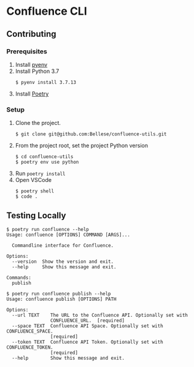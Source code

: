 # Confluence CLI

## Contributing

### Prerequisites

1. Install [pyenv](https://github.com/pyenv/pyenv)
1. Install Python 3.7
   ```console
   $ pyenv install 3.7.13
   ```
1. Install [Poetry](https://python-poetry.org/)

### Setup

1. Clone the project.
   ```console
   $ git clone git@github.com:Bellese/confluence-utils.git
   ```
1. From the project root, set the project Python version
   ```console
   $ cd confluence-utils
   $ poetry env use python
   ```
1. Run `poetry install`
1. Open VSCode
   ```console
   $ poetry shell
   $ code .
   ```

## Testing Locally

```console
$ poetry run confluence --help
Usage: confluence [OPTIONS] COMMAND [ARGS]...

  Commandline interface for Confluence.

Options:
  --version  Show the version and exit.
  --help     Show this message and exit.

Commands:
  publish

$ poetry run confluence publish --help
Usage: confluence publish [OPTIONS] PATH

Options:
  --url TEXT    The URL to the Confluence API. Optionally set with
                CONFLUENCE_URL.  [required]
  --space TEXT  Confluence API Space. Optionally set with CONFLUENCE_SPACE.
                [required]
  --token TEXT  Confluence API Token. Optionally set with CONFLUENCE_TOKEN.
                [required]
  --help        Show this message and exit.

```
